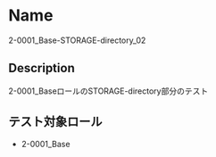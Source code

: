 Name
====
2-0001_Base-STORAGE-directory_02

## Description

2-0001_BaseロールのSTORAGE-directory部分のテスト

## テスト対象ロール
- 2-0001_Base

